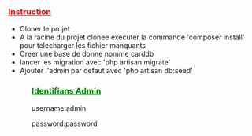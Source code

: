 <h3 style="color:red;text-decoration:underline">Instruction</h3>

<ul>
  <li>Cloner le projet</li>

  <li>A la racine du projet clonee executer la commande 'composer install' pour telecharger les fichier manquants</li>

  <li>Creer une base de donne nomme carddb</li>
  <li>lancer les migration avec 'php artisan migrate'</li>
  <li>Ajouter l'admin par defaut avec 'php artisan db:seed'</li>
<ul>

<h3 style="color:green;text-decoration:underline">Identifians Admin</h3>
<p>username:admin</p>
<p>password:password</p>